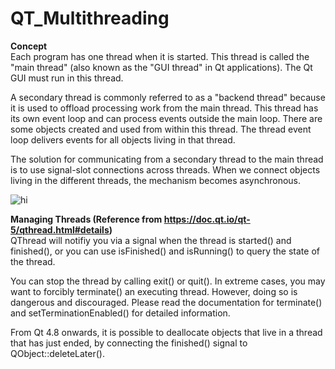 # QT_Multithreading

**Concept**<br />
Each program has one thread when it is started. 
This thread is called the "main thread" (also known as the "GUI thread" in Qt applications). 
The Qt GUI must run in this thread.

A secondary thread is commonly referred to as a "backend thread" because it is used to offload processing work from the main thread.
This thread has its own event loop and can process events outside the main loop.
There are some objects created and used from within this thread.
The thread event loop delivers events for all objects living in that thread.

The solution for communicating from a secondary thread to the main thread is to use signal-slot connections across threads.
When we connect objects living in the different threads, the mechanism becomes asynchronous.

<img src="https://doc.qt.io/qt-5/images/threadsandobjects.png" alt="hi" class="inline"/>

**Managing Threads (Reference from https://doc.qt.io/qt-5/qthread.html#details)**<br />
QThread will notifiy you via a signal when the thread is started() and finished(), or you can use isFinished() and isRunning() to query the state of the thread.

You can stop the thread by calling exit() or quit(). In extreme cases, you may want to forcibly terminate() an executing thread. However, doing so is dangerous and discouraged. Please read the documentation for terminate() and setTerminationEnabled() for detailed information.

From Qt 4.8 onwards, it is possible to deallocate objects that live in a thread that has just ended, by connecting the finished() signal to QObject::deleteLater().
